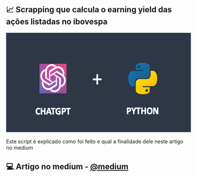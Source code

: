 
## 📈 Scrapping que calcula o earning yield das ações listadas no ibovespa

<img src="https://github.com/paulowolking/scrapping-ranking-earning-yield/blob/master/chatgpt%2Bpython.png" width="554" height="272" />

Este script é explicado como foi feito e qual a finalidade dele neste artigo no medium

## 💻  Artigo no medium - [@medium](https://medium.com/@wolking/criando-script-em-python-com-chatgpt-8cde3592c8f6)
